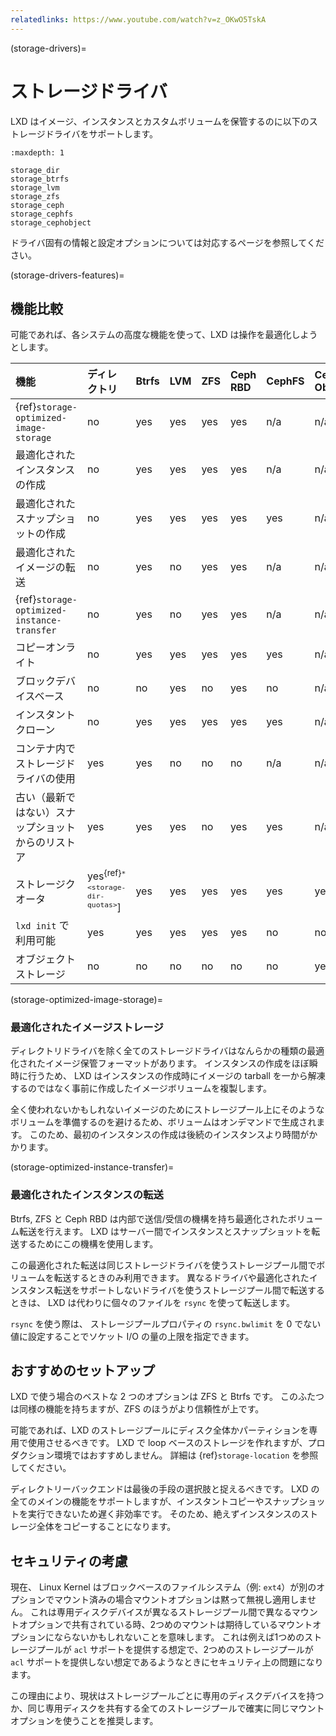 ```yaml
---
relatedlinks: https://www.youtube.com/watch?v=z_OKwO5TskA
---
```


(storage-drivers)=
# ストレージドライバ

LXD はイメージ、インスタンスとカスタムボリュームを保管するのに以下のストレージドライバをサポートします。

```{toctree}
:maxdepth: 1

storage_dir
storage_btrfs
storage_lvm
storage_zfs
storage_ceph
storage_cephfs
storage_cephobject
```

ドライバ固有の情報と設定オプションについては対応するページを参照してください。

(storage-drivers-features)=
## 機能比較
可能であれば、各システムの高度な機能を使って、LXD は操作を最適化しようとします。

機能                                               | ディレクトリ                                 | Btrfs | LVM  | ZFS  | Ceph RBD | CephFS | Ceph Object
:---                                               | :---                                         | :---  | :--- | :--- | :---     | :---   | :---
{ref}`storage-optimized-image-storage`             | no                                           | yes   | yes  | yes  | yes      | n/a    | n/a
最適化されたインスタンスの作成                     | no                                           | yes   | yes  | yes  | yes      | n/a    | n/a
最適化されたスナップショットの作成                 | no                                           | yes   | yes  | yes  | yes      | yes    | n/a
最適化されたイメージの転送                         | no                                           | yes   | no   | yes  | yes      | n/a    | n/a
{ref}`storage-optimized-instance-transfer`         | no                                           | yes   | no   | yes  | yes      | n/a    | n/a
コピーオンライト                                   | no                                           | yes   | yes  | yes  | yes      | yes    | n/a
ブロックデバイスベース                             | no                                           | no    | yes  | no   | yes      | no     | n/a
インスタントクローン                               | no                                           | yes   | yes  | yes  | yes      | yes    | n/a
コンテナ内でストレージドライバの使用               | yes                                          | yes   | no   | no   | no       | n/a    | n/a
古い（最新ではない）スナップショットからのリストア | yes                                          | yes   | yes  | no   | yes      | yes    | n/a
ストレージクオータ                                 | yes<sup>{ref}`* <storage-dir-quotas>`</sup>] | yes   | yes  | yes  | yes      | yes    | yes
`lxd init` で利用可能                              | yes                                          | yes   | yes  | yes  | yes      | no     | no
オブジェクトストレージ                             | no                                           | no    | no   | no   | no       | no     | yes

(storage-optimized-image-storage)=
### 最適化されたイメージストレージ

ディレクトリドライバを除く全てのストレージドライバはなんらかの種類の最適化されたイメージ保管フォーマットがあります。
インスタンスの作成をほぼ瞬時に行うため、 LXD はインスタンスの作成時にイメージの tarball を一から解凍するのではなく事前に作成したイメージボリュームを複製します。

全く使われないかもしれないイメージのためにストレージプール上にそのようなボリュームを準備するのを避けるため、ボリュームはオンデマンドで生成されます。
このため、最初のインスタンスの作成は後続のインスタンスより時間がかかります。

(storage-optimized-instance-transfer)=
### 最適化されたインスタンスの転送

Btrfs, ZFS と Ceph RBD は内部で送信/受信の機構を持ち最適化されたボリューム転送を行えます。
LXD はサーバー間でインスタンスとスナップショットを転送するためにこの機構を使用します。

この最適化された転送は同じストレージドライバを使うストレージプール間でボリュームを転送するときのみ利用できます。
異なるドライバや最適化されたインスタンス転送をサポートしないドライバを使うストレージプール間で転送するときは、 LXD は代わりに個々のファイルを `rsync` を使って転送します。

`rsync` を使う際は、 ストレージプールプロパティの `rsync.bwlimit` を 0 でない値に設定することでソケット I/O の量の上限を指定できます。

## おすすめのセットアップ

LXD で使う場合のベストな 2 つのオプションは ZFS と Btrfs です。
このふたつは同様の機能を持ちますが、ZFS のほうがより信頼性が上です。

可能であれば、LXD のストレージプールにディスク全体かパーティションを専用で使用させるべきです。
LXD で loop ベースのストレージを作れますが、プロダクション環境ではおすすめしません。
詳細は {ref}`storage-location` を参照してください。

ディレクトリーバックエンドは最後の手段の選択肢と捉えるべきです。
LXD の全てのメインの機能をサポートしますが、インスタントコピーやスナップショットを実行できないため遅く非効率です。
そのため、絶えずインスタンスのストレージ全体をコピーすることになります。

## セキュリティの考慮

現在、 Linux Kernel はブロックベースのファイルシステム（例: `ext4`）が別のオプションでマウント済みの場合マウントオプションは黙って無視し適用しません。
これは専用ディスクデバイスが異なるストレージプール間で異なるマウントオプションで共有されている時、2つめのマウントは期待しているマウントオプションにならないかもしれないことを意味します。
これは例えば1つめのストレージプールが `acl` サポートを提供する想定で、2つめのストレージプールが `acl` サポートを提供しない想定であるようなときにセキュリティ上の問題になります。

この理由により、現状はストレージプールごとに専用のディスクデバイスを持つか、同じ専用ディスクを共有する全てのストレージプールで確実に同じマウントオプションを使うことを推奨します。

